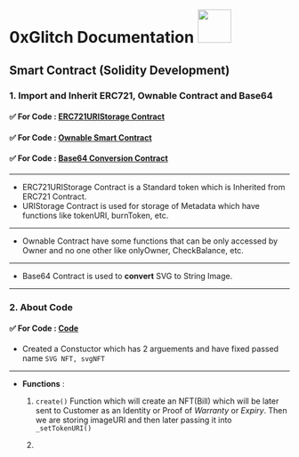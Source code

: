 # 0xGlitch Documentation <img src="https://media.tenor.com/UTxZPwKlNNIAAAAi/ethereum-ethereum-crypto.gif" width="60" height="60" />

## Smart Contract (Solidity Development)

### **1. Import and Inherit ERC721, Ownable Contract and Base64**

#### ✅ For Code : [ERC721URIStorage Contract](https://github.com/Coollaitar/0xGlitch/blob/main/Import%20Contracts/ERC721URIStorage.sol)
#### ✅ For Code : [Ownable Smart Contract](https://github.com/Coollaitar/0xGlitch/blob/main/Import%20Contracts/Ownable.sol)
#### ✅ For Code : [Base64 Conversion Contract](https://github.com/Coollaitar/0xGlitch/blob/main/Import%20Contracts/Base64.sol)
-------------------------------------------------------------------------------------------------------------------------------------
- ERC721URIStorage Contract is a Standard token which is Inherited from ERC721 Contract.
- URIStorage Contract is used for storage of Metadata which have functions like tokenURI, burnToken, etc.  
-------------------------------------------------------------------------------------------------------------------------------------
- Ownable Contract have some functions that can be only accessed by Owner and no one other like onlyOwner, CheckBalance, etc.
-------------------------------------------------------------------------------------------------------------------------------------
- Base64 Contract is used to **convert** SVG to String Image.
-------------------------------------------------------------------------------------------------------------------------------------

### **2. About Code**

#### ✅ For Code : [Code]()

- Created a Constuctor which has 2 arguements and have fixed passed name ```SVG NFT, svgNFT```
-------------------------------------------------------------------------------------------------------------------------------------

- **Functions** : 
    1. `create()` Function which will create an NFT(Bill) which will be later sent to Customer as an Identity or Proof of *Warranty* or *Expiry*. Then we are storing imageURI and then later passing it into `_setTokenURI()`
    
    2. 
